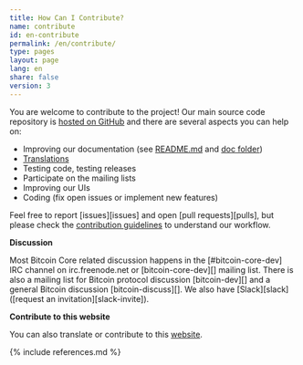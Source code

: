 ```yaml
---
title: How Can I Contribute?
name: contribute
id: en-contribute
permalink: /en/contribute/
type: pages
layout: page
lang: en
share: false
version: 3
---
```


You are welcome to contribute to the project!
Our main source code repository is [hosted on GitHub](https://github.com/bitcoin/bitcoin/) and there are several aspects you can help on:

  - Improving our documentation (see [README.md][README.md] and [doc folder][doc])
  - [Translations][translation_process.md]
  - Testing code, testing releases
  - Participate on the mailing lists
  - Improving our UIs
  - Coding (fix open issues or implement new features)

Feel free to report [issues][issues] and open [pull requests][pulls], but please check the [contribution guidelines](/en/faq/contributing-code) to understand our workflow.

**Discussion**

Most Bitcoin Core related discussion happens in the [#bitcoin-core-dev] IRC channel on irc.freenode.net or [bitcoin-core-dev][] mailing list. There is also a mailing list for Bitcoin protocol discussion [bitcoin-dev][] and a general Bitcoin discussion [bitcoin-discuss][]. We also have [Slack][slack] ([request an invitation][slack-invite]).

**Contribute to this website**

You can also translate or contribute to this [website][website-contrib].

[README.md]: https://github.com/bitcoin/bitcoin/blob/master/README.md
[doc]: https://github.com/bitcoin/bitcoin/tree/master/doc
[translation_process.md]: https://github.com/bitcoin/bitcoin/blob/master/doc/translation_process.md
[website-contrib]: https://github.com/bitcoin-core/bitcoincore.org/blob/master/CONTRIBUTING.md

{% include references.md %}